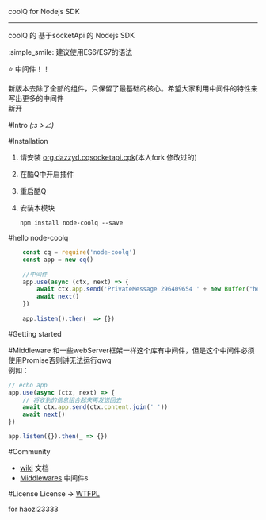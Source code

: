  coolQ for Nodejs SDK
 ___
coolQ 的 基于socketApi 的 Nodejs SDK

:simple_smile: 建议使用ES6/ES7的语法

:star:  中间件！！

新版本去除了全部的组件，只保留了最基础的核心。希望大家利用中间件的特性来写出更多的中间件  
新开

#Intro
_(:зゝ∠)_

#Installation
 1. 请安装 [org.dazzyd.cqsocketapi.cpk](https://github.com/haozi23333/cqsocketapi)(本人fork 修改过的)
 2. 在酷Q中开启插件
 3. 重启酷Q
 4. 安装本模块

    `npm install node-coolq --save`


#hello node-coolq
```javascript
    const cq = require('node-coolq')
    const app = new cq()
    
    //中间件
    app.use(async (ctx, next) => {
        await ctx.app.send('PrivateMessage 296409654 ' + new Buffer("hello world").toString('base64'))
        await next()
    })
    
    app.listen().then(_ => {})
```
#Getting started

#Middleware
和一些webServer框架一样这个库有中间件，但是这个中间件必须使用Promise否则讲无法运行qwq  
例如：
```javascript
// echo app
app.use(async (ctx, next) => {
    // 将收到的信息组合起来再发送回去
    await ctx.app.send(ctx.content.join(' '))
    await next()
})

app.listen({}).then(_ => {})
```

#Community
 - [wiki](https://github.com/haozi23333/kuQforNodeJSPlugin/wiki)  文档
 - [Middlewares](23333) 中间件s


#License
License -> [WTFPL](http://www.wtfpl.net/)

for haozi23333

